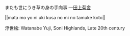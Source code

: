 またも世にうき草の身の手向事
—[田上菊舎](https://ja.wikipedia.org/wiki/田上菊舎)

||mata mo yo ni uki kusa no mi no tamuke koto||

浮世絵: Watanabe Yuji, Soni Highlands, Late 20th century
